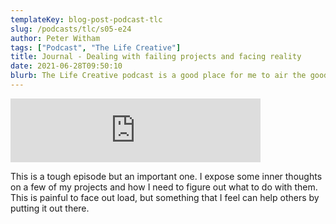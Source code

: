 ```yaml
---
templateKey: blog-post-podcast-tlc
slug: /podcasts/tlc/s05-e24
author: Peter Witham
tags: ["Podcast", "The Life Creative"]
title: Journal - Dealing with failing projects and facing reality
date: 2021-06-28T09:50:10
blurb: The Life Creative podcast is a good place for me to air the good and bad. Some honest thoughts on projects that are not working out.
---
```


<iframe src="https://anchor.fm/peter-witham/embed/episodes/Journal---Dealing-with-failing-projects-and-facing-reality-e13ilro" height="102px" width="400px" frameborder="0" scrolling="no"></iframe>

This is a tough episode but an important one. I expose some inner thoughts on a few of my projects and how I need to figure out what to do with them. This is painful to face out load, but something that I feel can help others by putting it out there.